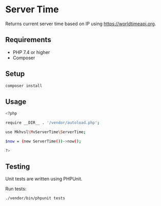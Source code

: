 # Server Time

Returns current server time based on IP using https://worldtimeapi.org.

## Requirements

- PHP 7.4 or higher
- Composer

## Setup

```bash
composer install
```

## Usage

```bash
<?php

require __DIR__ . '/vendor/autoload.php';

use Mkhvsl\MvServerTime\ServerTime;

$now = (new ServerTime())->now();

?>
```

## Testing

Unit tests are written using PHPUnit.

Run tests:

```bash
./vendor/bin/phpunit tests
```